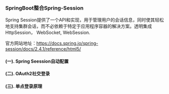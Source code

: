 ### SpringBoot整合Spring-Session

Spring Session提供了一个API和实现，用于管理用户的会话信息，同时使其轻松地支持集群会话，而不必依赖于特定于应用程序容器的解决方案。透明集成HttpSession， WebSocket, WebSession.

官方网站地址：https://docs.spring.io/spring-session/docs/2.4.1/reference/html5/



#### (一). Spring Seession自动配置










#### (二). OAuth2社交登录









#### (三). 单点登录原理



















